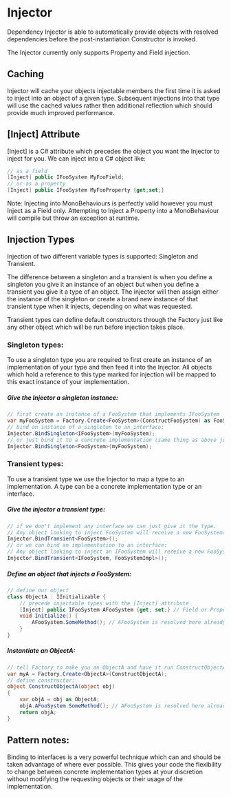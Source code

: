 # Injector

Dependency Injector is able to automatically provide objects with resolved dependencies before the post-instantiation Constructor is invoked.

The Injector currently only supports Property and Field injection.

## Caching
Injector will cache your objects injectable members the first time it is asked to inject into an object of a given type.  Subsequent injections into that type will use the cached values rather then additional reflection which should provide much improved performance.

## [Inject] Attribute
[Inject] is a C# attribute which precedes the object you want the Injector to inject for you.
We can inject into a C# object like:
```csharp
// as a field
[Inject] public IFooSystem MyFooField;
// or as a property
[Inject] public IFooSystem MyFooProperty {get;set;}
```
Note: Injecting into MonoBehaviours is perfectly valid however you must Inject as a Field only.  Attempting to Inject a Property into a MonoBehaviour will compile but throw an exception at runtime.

## Injection Types
Injection of two different variable types is supported:  Singleton and Transient.  

The difference between a singleton and a transient is when you define a singleton you give it an instance of an object but when you define a transient you give it a type of an object.  The injector will then assign either the instance of the singleton or create a brand new instance of that transient type when it injects, depending on what was requested.  

Transient types can define default constructors through the Factory just like any other object which will be run before injection takes place.

### Singleton types:
To use a singleton type you are required to first create an instance of an implementation of your type and then feed it into the Injector.  All objects which hold a reference to this type marked for injection will be mapped to this exact instance of your implementation.

##### Give the Injector a singleton instance:
```csharp
// first create an instance of a FooSystem that implements IFooSystem
var myFooSystem = Factory.Create<FooSystem>(ConstructFooSystem) as FooSystem;
// bind an instance of a singleton to an interface:
Injector.BindSingleton<IFooSystem>(myFooSystem);
// or just bind it to a concrete implementation (same thing as above just less extensible and flexible)
Injector.BindSingleton<FooSystem>(myFooSystem);
```

### Transient types:
To use a transient type we use the Injector to map a type to an implementation.  A type can be a concrete implementation type or an interface.

##### Give the injector a transient type:
```csharp
// if we don't implement any interface we can just give it the type.
// Any object looking to inject FooSystem will receive a new FooSystem()
Injector.BindTransient<FooSystem>();
// or we can bind an implementation to an interface:
// Any object looking to inject an IFooSystem will receive a new FooSystemImpl()
Injector.BindTransient<IFooSystem, FooSystemImpl>();
```

##### Define an object that injects a FooSystem:
```csharp
// define our object
class ObjectA : IInitializable {
    // precede injectable types with the [Inject] attribute
    [Inject] public IFooSystem AFooSystem {get; set;} // Field or Property injection is valid here
    void Initialize() {
        AFooSystem.SomeMethod(); // AFooSystem is resolved here already assuming ObjectA was created by Factory
    }
}
```
##### Instantiate an ObjectA:
```csharp
// tell Factory to make you an ObjectA and have it run ConstructObjectA on it
var myA = Factory.Create<ObjectA>(ConstructObjectA);
// define constructor:
object ConstructObjectA(object obj)
{
    var objA = obj as ObjectA;
    objA.AFooSystem.SomeMethod(); // AFooSystem is resolved here already and we can use it if we need to
    return objA;
}
```

## Pattern notes:
Binding to interfaces is a very powerful technique which can and should be taken advantage of where ever possible.  This gives your code the flexibility to change between concrete implementation types at your discretion without modifying the requesting objects or their usage of the implementation.
